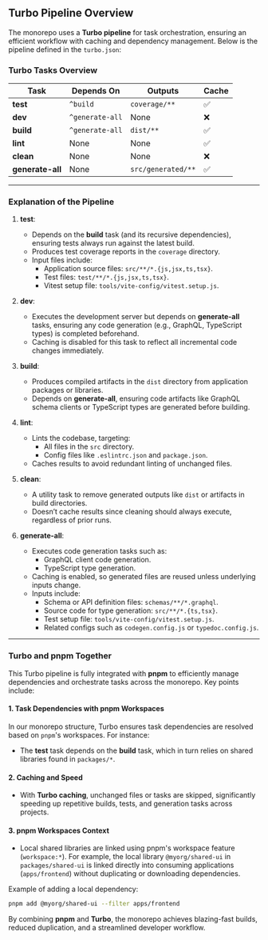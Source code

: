 ## Turbo Pipeline Overview

The monorepo uses a **Turbo pipeline** for task orchestration, ensuring an efficient workflow with caching and dependency management. Below is the pipeline defined in the `turbo.json`:

### Turbo Tasks Overview

| **Task**       | **Depends On**     | **Outputs**              | **Cache** |
|-----------------|--------------------|--------------------------|-----------|
| **test**        | `^build`           | `coverage/**`            | ✅         |
| **dev**         | `^generate-all`    | None                     | ❌         |
| **build**       | `^generate-all`    | `dist/**`                | ✅         |
| **lint**        | None               | None                     | ✅         |
| **clean**       | None               | None                     | ❌         |
| **generate-all**| None               | `src/generated/**`       | ✅         |

---

### Explanation of the Pipeline

1. **test**:
   - Depends on the **build** task (and its recursive dependencies), ensuring tests always run against the latest build.
   - Produces test coverage reports in the `coverage` directory.
   - Input files include:
     - Application source files: `src/**/*.{js,jsx,ts,tsx}`.
     - Test files: `test/**/*.{js,jsx,ts,tsx}`.
     - Vitest setup file: `tools/vite-config/vitest.setup.js`.

2. **dev**:
   - Executes the development server but depends on **generate-all** tasks, ensuring any code generation (e.g., GraphQL, TypeScript types) is completed beforehand.
   - Caching is disabled for this task to reflect all incremental code changes immediately.

3. **build**:
   - Produces compiled artifacts in the `dist` directory from application packages or libraries.
   - Depends on **generate-all**, ensuring code artifacts like GraphQL schema clients or TypeScript types are generated before building.

4. **lint**:
   - Lints the codebase, targeting:
     - All files in the `src` directory.
     - Config files like `.eslintrc.json` and `package.json`.
   - Caches results to avoid redundant linting of unchanged files.

5. **clean**:
   - A utility task to remove generated outputs like `dist` or artifacts in build directories.
   - Doesn’t cache results since cleaning should always execute, regardless of prior runs.

6. **generate-all**:
   - Executes code generation tasks such as:
     - GraphQL client code generation.
     - TypeScript type generation.
   - Caching is enabled, so generated files are reused unless underlying inputs change.
   - Inputs include:
     - Schema or API definition files: `schemas/**/*.graphql`.
     - Source code for type generation: `src/**/*.{ts,tsx}`.
     - Test setup file: `tools/vite-config/vitest.setup.js`.
     - Related configs such as `codegen.config.js` or `typedoc.config.js`.

---

### Turbo and pnpm Together

This Turbo pipeline is fully integrated with **pnpm** to efficiently manage dependencies and orchestrate tasks across the monorepo. Key points include:

#### 1. **Task Dependencies with pnpm Workspaces**
In our monorepo structure, Turbo ensures task dependencies are resolved based on `pnpm`'s workspaces. For instance:
   - The **test** task depends on the **build** task, which in turn relies on shared libraries found in `packages/*`.

#### 2. **Caching and Speed**
   - With **Turbo caching**, unchanged files or tasks are skipped, significantly speeding up repetitive builds, tests, and generation tasks across projects.

#### 3. **pnpm Workspaces Context**
   - Local shared libraries are linked using pnpm's workspace feature (`workspace:*`). For example, the local library `@myorg/shared-ui` in `packages/shared-ui` is linked directly into consuming applications (`apps/frontend`) without duplicating or downloading dependencies.

   Example of adding a local dependency:
   ```bash
   pnpm add @myorg/shared-ui --filter apps/frontend
   ```

By combining **pnpm** and **Turbo**, the monorepo achieves blazing-fast builds, reduced duplication, and a streamlined developer workflow.